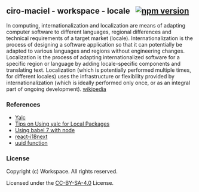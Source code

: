 ## ciro-maciel - workspace - locale &nbsp; [![npm version](https://badge.fury.io/js/%40cm-workspace%2Flocale.svg)](https://badge.fury.io/js/%40cm-workspace%2Flocale)

In computing, internationalization and localization are means of adapting computer software to different languages, regional differences and technical requirements of a target market (locale). Internationalization is the process of designing a software application so that it can potentially be adapted to various languages and regions without engineering changes. Localization is the process of adapting internationalized software for a specific region or language by adding locale-specific components and translating text. Localization (which is potentially performed multiple times, for different locales) uses the infrastructure or flexibility provided by internationalization (which is ideally performed only once, or as an integral part of ongoing development). [wikipedia](https://en.wikipedia.org/wiki/Internationalization_and_localization)

### References

- [Yalc](https://github.com/whitecolor/yalc)
- [Tips on Using yalc for Local Packages](https://docs.joshuatz.com/cheatsheets/devops/yalc/)
- [Using babel 7 with node](https://hackernoon.com/using-babel-7-with-node-7e401bc28b04)
- [react-i18next](https://github.com/i18next/react-i18next)
- [uuid function](https://guid-dcyuu0shhmrn.runkit.sh/)

### License

Copyright (c) Workspace. All rights reserved.

Licensed under the [CC-BY-SA-4.0](LICENSE) License.

<!--
[![NPM](https://nodei.co/npm/@cm-workspace/locale.png?downloads=true&downloadRank=true&stars=true)](https://nodei.co/npm/@cm-workspace/locale/)
-->
